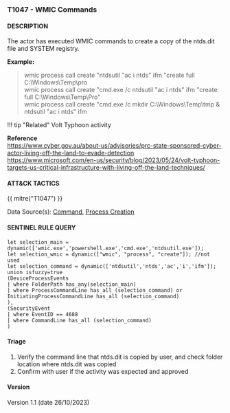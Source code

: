 ### T1047 - WMIC Commands

#### DESCRIPTION

The actor has executed WMIC commands to create a copy of the ntds.dit file and SYSTEM registry.

**Example:**

> wmic process call create "ntdsutil "ac i ntds" ifm "create full C:\\Windows\\Temp\\pro\
> wmic process call create "cmd.exe /c ntdsutil "ac i ntds" ifm "create full C:\\Windows\\Temp\\Pro"\
> wmic process call create "cmd.exe /c mkdir C:\\Windows\\Temp\\tmp & ntdsutil "ac i ntds" ifm

!!! tip "Related"
    Volt Typhoon activity

**Reference**\
https://www.cyber.gov.au/about-us/advisories/prc-state-sponsored-cyber-actor-living-off-the-land-to-evade-detection
https://www.microsoft.com/en-us/security/blog/2023/05/24/volt-typhoon-targets-us-critical-infrastructure-with-living-off-the-land-techniques/

#### ATT&CK TACTICS

{{ mitre("T1047") }}

Data Source(s): [Command](https://attack.mitre.org/datasources/DS0017), [Process Creation](https://attack.mitre.org/datasources/DS0009/#Process%20Creation)

#### SENTINEL RULE QUERY

```
let selection_main = dynamic(['wmic.exe','powershell.exe','cmd.exe','ntdsutil.exe']);
let selection_wmic = dynamic(["wmic", "process", "create"]); //not used
let selection_command = dynamic(['ntdsutil','ntds','ac','i','ifm']);
union isfuzzy=true
(DeviceProcessEvents
| where FolderPath has_any(selection_main)
| where ProcessCommandLine has_all (selection_command) or InitiatingProcessCommandLine has_all (selection_command)
),
(SecurityEvent
| where EventID == 4688
| where CommandLine has_all (selection_command)
)
```

#### Triage

1. Verify the command line that ntds.dit is copied by user, and check folder location where ntds.dit was copied
1. Confirm with user if the activity was expected and approved

#### Version

Version 1.1 (date 26/10/2023)
